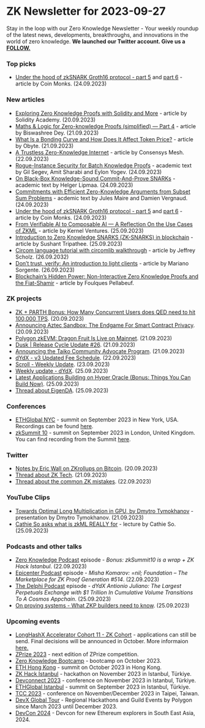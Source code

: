 # ZK Newsletter for 2023-09-27
Stay in the loop with our Zero Knowledge Newsletter - Your weekly roundup of the latest news, developments, breakthroughs, and innovations in the world of zero knowledge. **We launched our Twitter account. Give us a [FOLLOW.](https://twitter.com/ZKNewsletter)**

### Top picks
* [Under the hood of zkSNARK Groth16 protocol - part 5](https://medium.com/coinmonks/under-the-hood-of-zksnark-groth16-protocol-part-5-2a958f7051c2) and [part 6](https://medium.com/coinmonks/under-the-hood-of-zksnark-groth16-protocol-part-6-b9aa952a2ce2) - article by Coin Monks. (24.09.2023)

### New articles 
* [Exploring Zero Knowledge Proofs with Solidity and More](https://medium.com/@solidity101/exploring-zero-knowledge-proofs-with-solidity-and-more-%EF%B8%8F-%EF%B8%8F-cc918ee89b4a) - article by Solidity Academy. (20.09.2023)
* [Maths & Logic for Zero-knowledge Proofs (simplified) — Part 4](https://medium.com/@biswashreedey/maths-logic-for-zero-knowledge-proofs-simplified-part-4-ea5164ae1d99) - article by Biswashree Dey. (21.09.2023)
* [What Is a Bonding Curve and How Does It Affect Token Price?](https://hackernoon.com/what-is-a-bonding-curve-and-how-does-it-affect-token-price) - article by Obyte. (21.09.2023)
* [A Trustless Zero-Knowledge Internet](https://consensysmesh.medium.com/a-trustless-zero-knowledge-internet-be8045cd05fb) - article by Consensys Mesh. (22.09.2023)
* [Rogue-Instance Security for Batch Knowledge Proofs](https://eprint.iacr.org/2023/1420.pdf) - academic text by Gil Segev, Amit Sharabi and Eylon Yogev. (24.09.2023)
* [On Black-Box Knowledge-Sound Commit-And-Prove SNARKs](https://eprint.iacr.org/2023/1416.pdf) - academic text by Helger Lipmaa. (24.09.2023)
* [Commitments with Efficient Zero-Knowledge Arguments from Subset Sum Problems](https://eprint.iacr.org/2023/1452.pdf) - acdemic text by Jules Maire and Damien Vergnaud. (24.09.2023)
* [Under the hood of zkSNARK Groth16 protocol - part 5](https://medium.com/coinmonks/under-the-hood-of-zksnark-groth16-protocol-part-5-2a958f7051c2) and [part 6](https://medium.com/coinmonks/under-the-hood-of-zksnark-groth16-protocol-part-6-b9aa952a2ce2) - article by Coin Monks. (24.09.2023)
* [From Verifiable AI to Composable AI — A Reflection On the Use Cases of ZKML](https://medium.com/@KernelVentures/from-verifiable-ai-to-composable-ai-a-reflection-on-the-use-cases-of-zkml-dd59c028b9fd) - article by Kernel Ventures. (25.09.2023)
* [Introduction to Zero Knowledge SNARKS (ZK-SNARKS) in blockchain](https://medium.com/@susantripathee/introduction-to-zero-knowledge-snarks-zk-snarks-in-blockchain-f5edffc13f57) - article by Sushant Tripathee. (25.09.2023)
* [Circom language tutorial with circomlib walkthrough](https://www.rareskills.io/post/circom-tutorial) - article by Jeffrey Scholz. (26.09.2032)
* [Don’t trust, verify: An introduction to light clients](https://a16zcrypto.com/posts/article/an-introduction-to-light-clients/) - article by  Mariano Sorgente. (26.09.2023)
* [Blockchain’s Hidden Power: Non-Interactive Zero Knowledge Proofs and the Fiat-Shamir](https://medium.com/@pellabeuf/blockchains-hidden-power-non-interactive-zero-knowledge-proofs-and-the-fiat-shamir-22fad0577189) - article by Foulques Pellabeuf.

### ZK projects
* [ZK + PARTH Bonus: How Many Concurrent Users does QED need to hit 100,000 TPS](https://qedprotocol.com/blog/posts/bonus-post-users-for-100k-tps/). (20.09.2023)
* [Announcing Aztec Sandbox: The Endgame For Smart Contract Privacy](https://medium.com/aztec-protocol/announcing-aztec-sandbox-the-endgame-for-smart-contract-privacy-f7f883ae352d). (20.09.2023)
* [Polygon zkEVM: Dragon Fruit Is Live on Mainnet](https://polygon.technology/blog/polygon-zkevm-dragon-fruit-is-live-on-mainnet). (21.09.2023)
* [Dusk | Release Cycle Update #26](https://dusk.network/news/release-cycle-update-26). (21.09.2023)
* [Announcing the Taiko Community Advocate Program](https://taiko.mirror.xyz/pQNHD3STgu6SYGTJtoCz0G3DbT5vHirGt_oMBU28dzQ). (21.09.2023)
* [dYdX - v3 Updated Fee Schedule](https://dydx.exchange/blog/v3-updated-fee-schedule). (22.09.2023)
* [Scroll - Weekly Update](https://twitter.com/Scroll_ZKP/status/1705445284879425962). (23.09.2023)
* [Weekly update - dYdX](https://twitter.com/dydxfoundation/status/1706376165198278913). (25.09.2023) 
* [Latest Applications Building on Hyper Oracle (Bonus: Things You Can Build Now)](https://mirror.xyz/hyperoracleblog.eth/Tik3nBI9mw05Ql_aHKZqm4hNxfxaEQdDAKn7JKcx0xQ). (25.09.2023)
* [Thread about EigenDA](https://twitter.com/eigenlayer/status/1706349539169538241). (25.09.2023)

### Conferences
* [ETHGlobal NYC](https://ethglobal.com/events/newyork2023) - summit on September 2023 in New York, USA. Recordings can be found [here](https://www.youtube.com/playlist?list=PLXzKMXK2aHh7hzYpBqmzRrHOEE4RGpppJ).
* [zkSummit 10](https://www.zksummit.com/) - summit on September 2023 in London, United Kingdom. You can find recording from the Summit [here](https://www.youtube.com/watch?v=9VigkMeh-og).

### Twitter
* [Notes by Eric Wall on ZKrollups on Bitcoin](https://twitter.com/ercwl/status/1704498757339955353). (20.09.2023)
* [Thread about ZK Tech](https://twitter.com/Shaughnessy119/status/1704624832959132104). (21.09.2023)
* [Thread about the common ZK mistakes](https://twitter.com/ZKValidator/status/1705281214859354442). (22.09.2023)

### YouTube Clips
* [Towards Optimal Long Multiplication in GPU, by Dmytro Tymokhanov](https://www.youtube.com/watch?v=pSnwbQLln2A) - presentation by Dmytro Tymokhanov. (21.09.2023)
* [Cathie So asks what is zkML REALLY for](https://www.youtube.com/watch?v=rRFXJWDGD9s) - lecture by Cathie So. (25.09.2023)

### Podcasts and other talks
* [Zero Knowledge Podcast](https://zeroknowledge.fm/bonus-zksummit10-is-a-wrap-zk-hack-istanbul/) episode - *Bonus: zkSummit10 is a wrap + ZK Hack Istanbul*. (22.09.2023) 
* [Epicenter Podcast](https://www.youtube.com/watch?v=RcuCbph5pco) episode - *Misha Komarov: =nil; Foundation – The Marketplace for ZK Proof Generation #514*. (22.09.2023)
* [The Delphi Podcast](https://open.spotify.com/episode/5noXkZH2CfZgx393jNDljF?si=fca54556b0084da2) episode - *dYdX Antionio Juliano: The Largest Perpetuals Exchange with $1 Trillion In Cumulative Volume Transitions To A Cosmos Appchain*. (25.09.2023)
* [On proving systems - What ZKP builders need to know](https://www.youtube.com/watch?v=R7BjXuz4lNc). (25.09.2023)

### Upcoming events
* [LongHashX Accelerator Cohort 11 - ZK Cohort](https://longhashventures.typeform.com/ZKCohort?typeform-source=t.co) - applications can still be send. Final decisions will be announced in October. More informaion [here.](https://www.longhash.vc/accelerator/zk-accelerator/)
* [ZPrize 2023](https://www.zprize.io/#2023) - next edition of ZPrize competition.
* [Zero Knowledge Bootcamp](https://www.rareskills.io/) - bootcamp on October 2023.
* [ETH Hong Kong](https://www.ethhongkong.co/) - summit on October 2023 in Hong Kong.
* [ZK Hack Istanbul](https://www.zkistanbul.com/) - hackathon on November 2023 in Istanbul, Türkiye.
* [Devconnect 2023](https://devconnect.org/) - conference on November 2023 in Istanbul, Türkiye.
* [ETHGlobal Istanbul](https://ethglobal.com/events/istanbul) - summit on September 2023 in Istanbul, Türkiye.
* [TCC 2023](https://tcc.iacr.org/2023/) - conference on November/December 2023 in Taipei, Taiwan.
* [DevX Global Tour](https://polygon.technology/blog/polygon-labs-announces-devx-global-tour) - Regional Hackathons and Guild Events by Polygon since March 2023 until December 2023.
* [DevCon 2024](https://devcon.org/) - Devcon for new Ethereum explorers in South East Asia, 2024.
